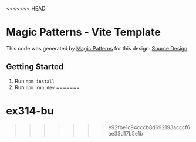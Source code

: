<<<<<<< HEAD
# Magic Patterns - Vite Template

This code was generated by [Magic Patterns](https://magicpatterns.com) for this design: [Source Design](https://magicpatterns.com/c/44a21f7d-7677-40c7-8ab1-235951ef8464)

## Getting Started

1. Run `npm install`
2. Run `npm run dev`
=======
# ex314-bu
>>>>>>> e92fbe1c94cccb8d692193acccf6ae33d17b5e1b
